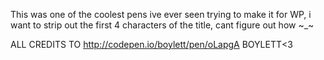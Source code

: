 This was one of the coolest pens ive ever seen
trying to make it for WP, i want to strip out the first 4 characters of the title, cant figure out how ~_~

ALL CREDITS TO http://codepen.io/boylett/pen/oLapgA BOYLETT<3

